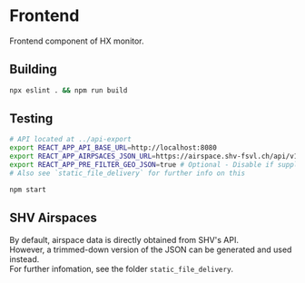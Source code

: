 # Frontend
Frontend component of HX monitor.

## Building
```bash
npx eslint . && npm run build
```

## Testing
```bash
# API located at ../api-export
export REACT_APP_API_BASE_URL=http://localhost:8080
export REACT_APP_AIRPSACES_JSON_URL=https://airspace.shv-fsvl.ch/api/v1/geojson/airspaces # Optional
export REACT_APP_PRE_FILTER_GEO_JSON=true # Optional - Disable if supplying a pre filtered GeoJSON yourself
# Also see `static_file_delivery` for further info on this

npm start
```

## SHV Airspaces
By default, airspace data is directly obtained from SHV's API.  
However, a trimmed-down version of the JSON can be generated and used instead.  
For further infomation, see the folder `static_file_delivery`.